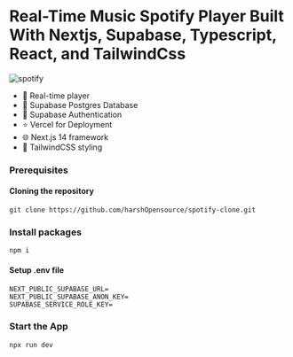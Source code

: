 # Real-Time Music Spotify Player Built With Nextjs, Supabase, Typescript, React, and TailwindCss

![spotify](https://github.com/harshOpensource/spotify-clone/assets/135038577/c4c61320-514f-4f8a-82de-2c469d0cd0ea)


- 🤝 Real-time player
- 💾 Supabase Postgres Database
- 🔐 Supabase Authentication
- ⭐️ Vercel for Deployment
- 🌐 Next.js 14 framework
- 💅 TailwindCSS styling

### Prerequisites

#### Cloning the repository

```
git clone https://github.com/harshOpensource/spotify-clone.git
```

### Install packages

```
npm i

```

#### Setup .env file

```
NEXT_PUBLIC_SUPABASE_URL=
NEXT_PUBLIC_SUPABASE_ANON_KEY=
SUPABASE_SERVICE_ROLE_KEY=

```

### Start the App
```
npx run dev
```
